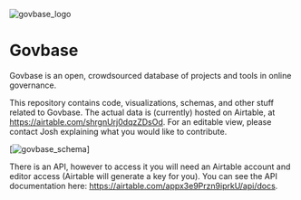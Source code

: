 ![govbase_logo](https://github.com/thelastjosh/govbase/blob/master/govbase_logo.png)

# Govbase
Govbase is an open, crowdsourced database of projects and tools in online governance.

This repository contains code, visualizations, schemas, and other stuff related to Govbase. The actual data is (currently) hosted on Airtable, at https://airtable.com/shrgnUrj0dqzZDsOd. For an editable view, please contact Josh explaining what you would like to contribute.

[![govbase_schema](https://github.com/thelastjosh/govbase/blob/master/govbase_schema.png)]

There is an API, however to access it you will need an Airtable account and editor access (Airtable will generate a key for you). You can see the API documentation here: https://airtable.com/appx3e9Przn9iprkU/api/docs.
